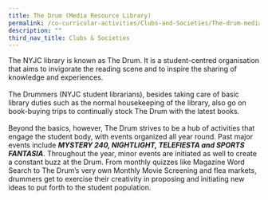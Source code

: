 ```yaml
---
title: The Drum (Media Resource Library)
permalink: /co-curricular-activities/Clubs-and-Societies/The-drum-media-resource-library
description: ""
third_nav_title: Clubs & Societies
---
```

<div id="_ptod_44373" class="description ive_editable ive_ptod ive_content">
<p>The NYJC library is known as The Drum. It is a student-centred organisation that aims to invigorate the reading scene and to inspire the sharing of knowledge and experiences.<br class="" /><br class="" />The Drummers (NYJC student librarians), besides taking care of basic library duties such as the normal housekeeping of the library, also go on book-buying trips to continually stock The Drum with the latest books.<br class="" /><br class="" />Beyond the basics, however, The Drum strives to be a hub of activities that engage the student body, with events organized all year round. Past major events include&nbsp;<strong class=""><em class="">MYSTERY 240, NIGHTLIGHT, TELEFIESTA and SPORTS FANTASIA</em></strong>. Throughout the year, minor events are initiated as well to create a constant buzz at the Drum. From monthly quizzes like Magazine Word Search to The Drum&rsquo;s very own Monthly Movie Screening and flea markets, drummers get to exercise their creativity in proposing and initiating new ideas to put forth to the student population.</p>
</div>